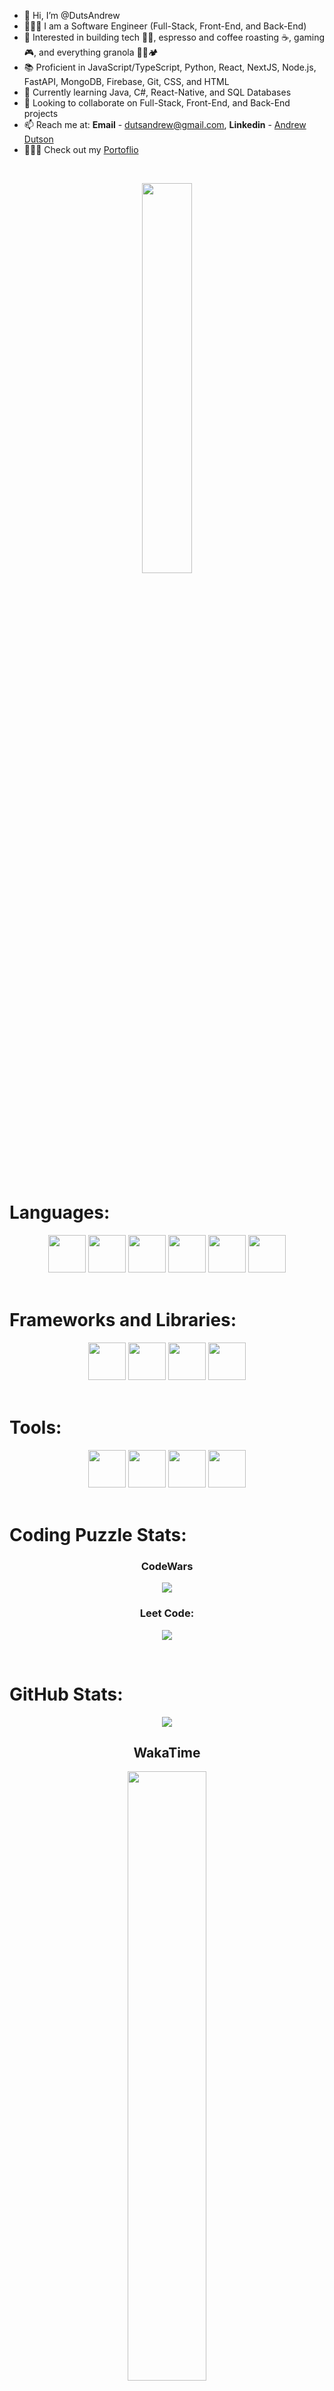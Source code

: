 - 👋 Hi, I’m @DutsAndrew
- 👨🏻‍🏫 I am a Software Engineer (Full-Stack, Front-End, and Back-End)
- 👀 Interested in building tech 👨‍💻, espresso and coffee roasting ☕, gaming 🎮, and everything granola 🧗🚵🏕️
- 📚 Proficient in JavaScript/TypeScript, Python, React, NextJS, Node.js, FastAPI, MongoDB, Firebase, Git, CSS, and HTML
- 🌱 Currently learning Java, C#, React-Native, and SQL Databases
- 💞️ Looking to collaborate on Full-Stack, Front-End, and Back-End projects
- 📫 Reach me at: **Email** - dutsandrew@gmail.com, **Linkedin** - [Andrew Dutson](https://www.linkedin.com/in/dutson/)
- 🕵🏻‍♂️ Check out my [Portoflio](https://dutsandrew.github.io/personal-portfolio/)

<br>

<p align="center">
  <img width="40%" src="https://github-readme-stats.vercel.app/api/top-langs/?username=dutsandrew&theme=radical&layout=donut-vertical"></img>
</p>

<br>

# <div>Languages:</div>
<div align="center">
  <img src="https://cdn.jsdelivr.net/gh/devicons/devicon/icons/typescript/typescript-original.svg" width="60px" height="auto" />
  <img src="https://cdn.jsdelivr.net/gh/devicons/devicon/icons/javascript/javascript-original.svg" width="60px" height="auto" />
  <img src="https://cdn.jsdelivr.net/gh/devicons/devicon/icons/python/python-original.svg" width="60px" height="auto" />
  <img src="https://cdn.jsdelivr.net/gh/devicons/devicon/icons/java/java-original-wordmark.svg" width="60px" height="auto" />
  <img src="https://cdn.jsdelivr.net/gh/devicons/devicon/icons/css3/css3-plain-wordmark.svg" width="60px" height="auto" />
  <img src="https://cdn.jsdelivr.net/gh/devicons/devicon/icons/html5/html5-plain-wordmark.svg" width="60px" height="auto" />
</div>

<br>

# <div>Frameworks and Libraries:</div>

<div align="center">
  <img src="https://cdn.jsdelivr.net/gh/devicons/devicon/icons/react/react-original-wordmark.svg" width="60px" height="auto" />
  <img src="https://cdn.jsdelivr.net/gh/devicons/devicon/icons/fastapi/fastapi-original.svg" width="60px" height="auto" />
  <img src="https://cdn.jsdelivr.net/gh/devicons/devicon/icons/nextjs/nextjs-original.svg" width="60px" height="auto" />
  <img src="https://cdn.jsdelivr.net/gh/devicons/devicon/icons/express/express-original-wordmark.svg" width="60px" height="auto" />
</div>

<br>

# <div>Tools:</div>

<div align="center">
  <img src="https://cdn.jsdelivr.net/gh/devicons/devicon/icons/nodejs/nodejs-original-wordmark.svg" width="60px" height="auto" />
  <img src="https://cdn.jsdelivr.net/gh/devicons/devicon/icons/mongodb/mongodb-original-wordmark.svg" width="60px" height="auto" />
  <img src="https://cdn.jsdelivr.net/gh/devicons/devicon/icons/jest/jest-plain.svg" width="60px" height="auto" />
  <img src="https://cdn.jsdelivr.net/gh/devicons/devicon/icons/git/git-plain-wordmark.svg" width="60px" height="auto" />
</div>

<br>

# <div>Coding Puzzle Stats:</div>

<h3 align="center">
  CodeWars
</h3>

<p align="center">
  <a href="https://www.codewars.com/users/DutsAndrew">
    <img align="center" src="https://www.codewars.com/users/DutsAndrew/badges/large">
  </a>
</p>

<h3 align="center">
  Leet Code:
</h3>

<p align="center">
  <a href="https://leetcode.com/MandoaOrdo/">
    <img align="center" src="https://leetcode-stats-six.vercel.app/?username=MandoaOrdo&theme=dark">
  </a>
</p>

<br>

# <div>GitHub Stats:</div>

<p align="center">
  <img src="https://github-readme-stats.vercel.app/api?username=DutsAndrew&hide=contribs,prs&theme=tokyonight">
</p>

<h2 align="center">
  WakaTime
</h2>

<p align="center">
  <a href="https://wakatime.com/badge/user/a6a464ca-0606-4ba4-a686-68c9e97bbfb1.svg">
    <img width="50%" src="https://github-readme-stats.vercel.app/api/wakatime?username=dutsandrew&layout=compact&theme=dracula">
  </a>
</p>

<p align="center">
  Since Sep 7, 2022:
</p>

<br>

<p align="center">
  <a href="https://wakatime.com/@dutsandrew">
    <img width="35%" src="https://wakatime.com/badge/user/a6a464ca-0606-4ba4-a686-68c9e97bbfb1.svg">
  </a>
</p>

<br>

<!---
DutsAndrew/DutsAndrew is a ✨ special ✨ repository because its `README.md` (this file) appears on your GitHub profile.
You can click the Preview link to take a look at your changes.
--->
